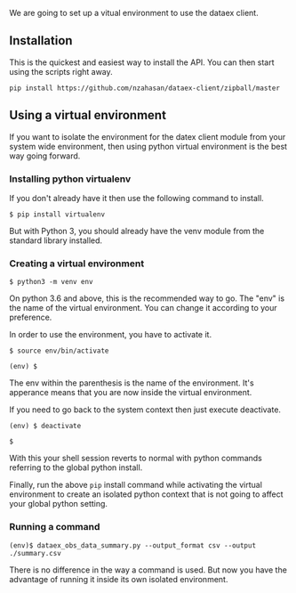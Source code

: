 We are going to set up a vitual environment to use the dataex client.

## Installation

This is the quickest and easiest way to install the API. You can then start using the scripts right away.
```
pip install https://github.com/nzahasan/dataex-client/zipball/master
```

## Using a virtual environment

If you want to isolate the environment for the datex client module from your system wide environment, then using python virtual environment is the best way going forward.

### Installing python virtualenv

If you don't already have it then use the following command to install.

```
$ pip install virtualenv
```
But with Python 3, you should already have the venv module from the standard library installed.

### Creating a virtual environment

```
$ python3 -m venv env
```
On python 3.6 and above, this is the recommended way to go. The "env" is the name of the virtual environment. You can change it according to your preference. 

In order to use the environment, you have to activate it. 

```
$ source env/bin/activate

(env) $
``` 
The env within the parenthesis is the name of the environment. It's apperance means that you are now inside the virtual environment.

If you need to go back to the system context then just execute deactivate.
```
(env) $ deactivate

$
```
With this your shell session reverts to normal with python commands referring to the global python install.

Finally, run the above `pip` install command while activating the virtual environment to create an isolated python context that is not going to affect your global python setting.

### Running a command

```
(env)$ dataex_obs_data_summary.py --output_format csv --output ./summary.csv
```
There is no difference in the way a command is used. But now you have the advantage of running it inside its own isolated environment.  
